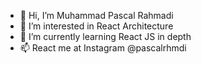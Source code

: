 - 👋 Hi, I’m Muhammad Pascal Rahmadi
- 👀 I’m interested in React Architecture
- 🌱 I’m currently learning React JS in depth
- 📫 React me at Instagram @pascalrhmdi
<!-- - 💞️ I’m looking to collaborate on  -->

<!---
pascalrhmdi/pascalrhmdi is a ✨ special ✨ repository because its `README.md` (this file) appears on your GitHub profile.
You can click the Preview link to take a look at your changes.
--->
